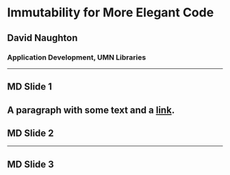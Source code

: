 # Immutability for More Elegant Code
## David Naughton
### Application Development, UMN Libraries
---
## MD Slide 1
A paragraph with some text and a [link](https://hakim.se).
---
## MD Slide 2
---
## MD Slide 3
